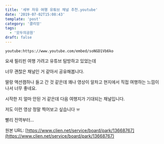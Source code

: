 ```yaml
---
title: '세부 자유 여행 유튜브 채널 추천.youtube'
date: '2019-07-02T15:08:43'
template: 'post'
category: '클리앙'
tags: 
  - '모두의공원'
draft: false
---
```


`youtube:https://www.youtube.com/embed/soNGD1Vb6ko`

  

요새 필리핀 여행 가려고 유튜브 탐방하고 있었는데

  

너무 괜찮은 채널인 거 같아서 공유해봅니다.

  

딸랑 액션캠하나 들고 간 것 같은데 꽤나 영상이 알차고 현지에서 직접 여행하는 느낌이 나서 너무 좋네요.

  

시작한 지 얼마 안된 거 같은데 다음 여행지가 기대되는 채널입니다.

  

저도 이런 영상 정말 찍어보고 싶습니다 ㅠ

  

빨리 전역부터...

원본 URL: [https://www.clien.net/service/board/park/13668767](https://www.clien.net/service/board/park/13668767)